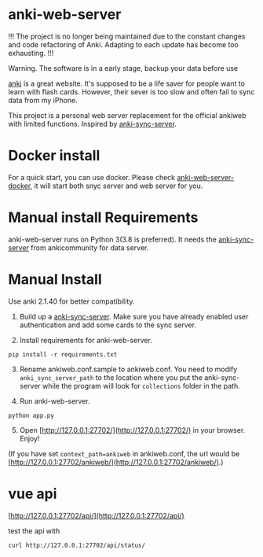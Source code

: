 # anki-web-server

!!! The project is no longer being maintained due to the constant changes and code refactoring of Anki. Adapting to each update has become too exhausting. !!!

Warning. The software is in a early stage, backup your data before use

[anki](https://apps.ankiweb.net/) is a great website. It's supposed to be a life saver for people want to learn with flash cards. However, their sever is too slow and often fail to sync data from my iPhone.

This project is a personal web server replacement for the official ankiweb with limited functions. Inspired by [anki-sync-server](https://github.com/ankicommunity/anki-sync-server).

# Docker install
For a quick start, you can use docker. Please check [anki-web-server-docker](https://github.com/Nriver/anki-web-server-docker), it will start both snyc server and web server for you.


# Manual install Requirements
anki-web-server runs on Python 3(3.8 is preferred). It needs the [anki-sync-server](https://github.com/ankicommunity/anki-sync-server) from ankicommunity for data server.

# Manual Install

Use anki 2.1.40 for better compatibility.

1. Build up a [anki-sync-server](https://github.com/ankicommunity/anki-sync-server). Make sure you have already enabled user authentication and add some cards to the sync server.

2. Install requirements for anki-web-server.

```
pip install -r requirements.txt
```

3. Rename ankiweb.conf.sample to ankiweb.conf. You need to modify `anki_sync_server_path` to the location where you put the anki-sync-server while the program will look for `collections` folder in the path.

4. Run anki-web-server. 

```
python app.py
```

5. Open [http://127.0.0.1:27702/](http://127.0.0.1:27702/) in your browser. Enjoy!

(If you have set `context_path=ankiweb` in ankiweb.conf, the url would be [http://127.0.0.1:27702/ankiweb/](http://127.0.0.1:27702/ankiweb/).)

# vue api
[http://127.0.0.1:27702/api/](http://127.0.0.1:27702/api/)

test the api with
```
curl http://127.0.0.1:27702/api/status/
```
